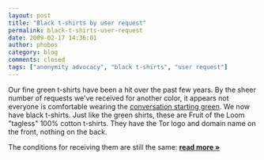 ```yaml
---
layout: post
title: "Black t-shirts by user request"
permalink: black-t-shirts-user-request
date: 2009-02-17 14:36:01
author: phobos
category: blog
comments: closed
tags: ["anonymity advocacy", "black t-shirts", "user request"]
---
```


Our fine green t-shirts have been a hit over the past few years. By the sheer number of requests we've received for another color, it appears not everyone is comfortable wearing the [conversation starting green](https://www.torproject.org/tshirt/green-tor-tshirt.png). We now have black t-shirts. Just like the green shirts, these are Fruit of the Loom "tagless" 100% cotton t-shirts. They have the Tor logo and domain name on the front, nothing on the back.

The conditions for receiving them are still the same: [**read more »**](https://blog.torproject.org/blog/black-t-shirts-user-request)
